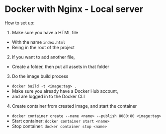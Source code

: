 # Docker with Nginx - Local server

How to set up:
1. Make sure you have a HTML file
  - With the name `index.html`
  - Being in the root of the project
2. If you want to add another file,
  - Create a folder, then put all assets in that folder
3. Do the image build process
  - `docker build -t <image:tag> .`
  - Make sure you already have a Docker Hub account,
  - and are logged in to the Docker CLI
4. Create container from created image, and start the container
  - `docker container create --name <name> --publish 8080:80 <image:tag>`
  - Start container: `docker container start <name>`
  - Stop container: `docker container stop <name>`
